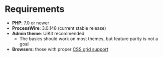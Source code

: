 # Requirements

- **PHP**: 7.0 or newer
- **ProcessWire**: 3.0.148 (current stable release)
- **Admin theme**: UiKit recommended
  - The basics should work on most themes, but feature parity is not a goal
- **Browsers**: those with proper [CSS grid support](https://caniuse.com/#feat=css-grid)
